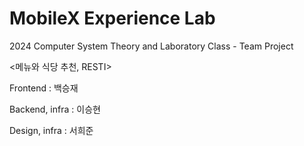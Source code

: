 # MobileX Experience Lab

2024 Computer System Theory and Laboratory Class - Team Project

<메뉴와 식당 추천, RESTI>

Frontend : 백승재

Backend, infra : 이승현

Design, infra : 서희준
